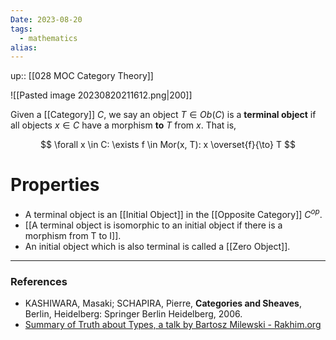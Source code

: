 ```yaml
---
Date: 2023-08-20
tags:
  - mathematics
alias: 
---
```

up:: [[028 MOC Category Theory]]

![[Pasted image 20230820211612.png|200]]

Given a [[Category]] $C$, we say an object $T \in Ob(C)$ is a **terminal object** if all objects $x \in C$ have a morphism **to** $T$ from $x$. That is,

$$
\forall x \in C: \exists f \in Mor(x, T): x \overset{f}{\to} T
$$
# Properties
- A terminal object is an [[Initial Object]] in the [[Opposite Category]] $C^{op}$.
- [[A terminal object is isomorphic to an initial object if there is a morphism from T to I]].
- An initial object which is also terminal is called a [[Zero Object]].

---
### References
- KASHIWARA, Masaki; SCHAPIRA, Pierre, **Categories and Sheaves**, Berlin, Heidelberg: Springer Berlin Heidelberg, 2006.
- [Summary of Truth about Types, a talk by Bartosz Milewski - Rakhim.org](https://rakhim.org/summary-of-truth-about-types-a-talk-by-bartosz-milewski/)